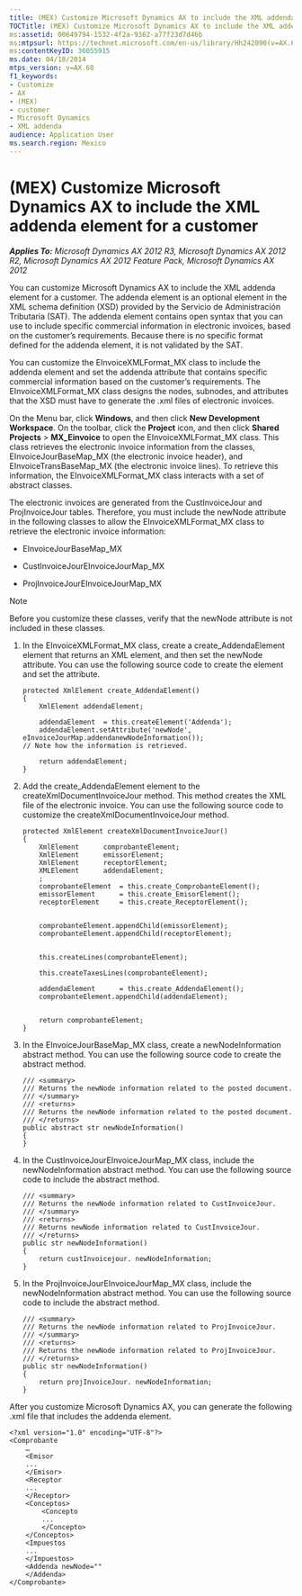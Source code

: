 ```yaml
---
title: (MEX) Customize Microsoft Dynamics AX to include the XML addenda element for a customer
TOCTitle: (MEX) Customize Microsoft Dynamics AX to include the XML addenda element for a customer
ms:assetid: 00649794-1532-4f2a-9362-a77f23d7d46b
ms:mtpsurl: https://technet.microsoft.com/en-us/library/Hh242090(v=AX.60)
ms:contentKeyID: 36055915
ms.date: 04/18/2014
mtps_version: v=AX.60
f1_keywords:
- Customize
- AX
- (MEX)
- customer
- Microsoft Dynamics
- XML addenda
audience: Application User
ms.search.region: Mexico
---
```


# (MEX) Customize Microsoft Dynamics AX to include the XML addenda element for a customer 


_**Applies To:** Microsoft Dynamics AX 2012 R3, Microsoft Dynamics AX 2012 R2, Microsoft Dynamics AX 2012 Feature Pack, Microsoft Dynamics AX 2012_

You can customize Microsoft Dynamics AX to include the XML addenda element for a customer. The addenda element is an optional element in the XML schema definition (XSD) provided by the Servicio de Administración Tributaria (SAT). The addenda element contains open syntax that you can use to include specific commercial information in electronic invoices, based on the customer’s requirements. Because there is no specific format defined for the addenda element, it is not validated by the SAT.

You can customize the EInvoiceXMLFormat\_MX class to include the addenda element and set the addenda attribute that contains specific commercial information based on the customer’s requirements. The EInvoiceXMLFormat\_MX class designs the nodes, subnodes, and attributes that the XSD must have to generate the .xml files of electronic invoices.

On the Menu bar, click **Windows**, and then click **New Development Workspace**. On the toolbar, click the **Project** icon, and then click **Shared Projects** \> **MX\_Einvoice** to open the EInvoiceXMLFormat\_MX class. This class retrieves the electronic invoice information from the classes, EInvoiceJourBaseMap\_MX (the electronic invoice header), and EInvoiceTransBaseMap\_MX (the electronic invoice lines). To retrieve this information, the EInvoiceXMLFormat\_MX class interacts with a set of abstract classes.

The electronic invoices are generated from the CustInvoiceJour and ProjInvoiceJour tables. Therefore, you must include the newNode attribute in the following classes to allow the EInvoiceXMLFormat\_MX class to retrieve the electronic invoice information:

  - EInvoiceJourBaseMap\_MX

  - CustInvoiceJourEInvoiceJourMap\_MX

  - ProjInvoiceJourEInvoiceJourMap\_MX


> [!NOTE]
> <P>Before you customize these classes, verify that the newNode attribute is not included in these classes.</P>



1.  In the EInvoiceXMLFormat\_MX class, create a create\_AddendaElement element that returns an XML element, and then set the newNode attribute. You can use the following source code to create the element and set the attribute.
    
        protected XmlElement create_AddendaElement()
        {
            XmlElement addendaElement;
        
            addendaElement  = this.createElement('Addenda');
            addendaElement.setAttribute('newNode',  eInvoiceJourMap.addendanewNodeInformation());
        // Note how the information is retrieved.
        
            return addendaElement;
        }

2.  Add the create\_AddendaElement element to the createXmlDocumentInvoiceJour method. This method creates the XML file of the electronic invoice. You can use the following source code to customize the createXmlDocumentInvoiceJour method.
    
        protected XmlElement createXmlDocumentInvoiceJour()
        {
            XmlElement      comprobanteElement;
            XmlElement      emissorElement;
            XmlElement      receptorElement;
            XMLElement      addendaElement;
            ;
            comprobanteElement  = this.create_ComprobanteElement();
            emissorElement      = this.create_EmisorElement();
            receptorElement     = this.create_ReceptorElement();
        
        
            comprobanteElement.appendChild(emissorElement);
            comprobanteElement.appendChild(receptorElement);
        
        
            this.createLines(comprobanteElement);
        
            this.createTaxesLines(comprobanteElement);
        
            addendaElement      = this.create_AddendaElement();
            comprobanteElement.appendChild(addendaElement);
        
        
            return comprobanteElement;
        }

3.  In the EInvoiceJourBaseMap\_MX class, create a newNodeInformation abstract method. You can use the following source code to create the abstract method.
    
        /// <summary>
        /// Returns the newNode information related to the posted document.
        /// </summary>
        /// <returns>
        /// Returns the newNode information related to the posted document.
        /// </returns>
        public abstract str newNodeInformation()
        {
        }

4.  In the CustInvoiceJourEInvoiceJourMap\_MX class, include the newNodeInformation abstract method. You can use the following source code to include the abstract method.
    
        /// <summary>
        /// Returns the newNode information related to CustInvoiceJour.
        /// </summary>
        /// <returns>
        /// Returns newNode information related to CustInvoiceJour.
        /// </returns>
        public str newNodeInformation()
        {
            return custInvoicejour. newNodeInformation;
        }

5.  In the ProjInvoiceJourEInvoiceJourMap\_MX class, include the newNodeInformation abstract method. You can use the following source code to include the abstract method.
    
        /// <summary>
        /// Returns the newNode information related to ProjInvoiceJour.
        /// </summary>
        /// <returns>
        /// Returns the newNode information related to ProjInvoiceJour.
        /// </returns>
        public str newNodeInformation()
        {
            return projInvoiceJour. newNodeInformation;
        }

After you customize Microsoft Dynamics AX, you can generate the following .xml file that includes the addenda element.

    <?xml version="1.0" encoding="UTF-8"?>
    <Comprobante
        …
        <Emisor
        ...
        </Emisor>
        <Receptor
        ...
        </Receptor>
        <Conceptos>
            <Concepto
            ...
            </Concepto>
        </Conceptos>
        <Impuestos
        ...
        </Impuestos>
        <Addenda newNode=""
        </Addenda>
    </Comprobante>

  


